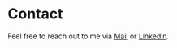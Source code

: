# Contact

Feel free to reach out to me via [Mail](mailto:franzmueller2003@outlook.de) or [Linkedin](https://linkedin.com/in/franz-müller-084738240).
